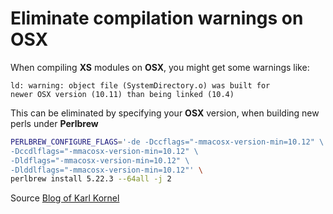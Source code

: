 # Eliminate compilation warnings on OSX

When compiling **XS** modules on **OSX**, you might get some warnings like:

```
ld: warning: object file (SystemDirectory.o) was built for
newer OSX version (10.11) than being linked (10.4)
```

This can be eliminated by specifying your **OSX** version, when building new perls under **Perlbrew**

```bash
PERLBREW_CONFIGURE_FLAGS='-de -Dccflags="-mmacosx-version-min=10.12" \
-Dccdlflags="-mmacosx-version-min=10.12" \
-Dldflags="-mmacosx-version-min=10.12" \
-Dlddlflags="-mmacosx-version-min=10.12"' \
perlbrew install 5.22.3 --64all -j 2
```

Source [Blog of Karl Kornel](http://karl.kornel.us/2015/12/perl-osx-1011-warnings/)